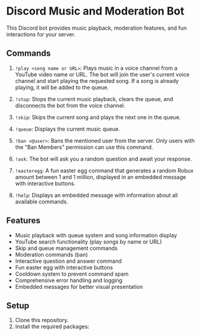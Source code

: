 # Discord Music and Moderation Bot

This Discord bot provides music playback, moderation features, and fun interactions for your server.

## Commands

1. `!play <song name or URL>`: Plays music in a voice channel from a YouTube video name or URL. The bot will join the user's current voice channel and start playing the requested song. If a song is already playing, it will be added to the queue.

2. `!stop`: Stops the current music playback, clears the queue, and disconnects the bot from the voice channel.

3. `!skip`: Skips the current song and plays the next one in the queue.

4. `!queue`: Displays the current music queue.

5. `!ban <@user>`: Bans the mentioned user from the server. Only users with the "Ban Members" permission can use this command.

6. `!ask`: The bot will ask you a random question and await your response.

7. `!easteregg`: A fun easter egg command that generates a random Robux amount between 1 and 1 million, displayed in an embedded message with interactive buttons.

8. `!help`: Displays an embedded message with information about all available commands.

## Features

- Music playback with queue system and song information display
- YouTube search functionality (play songs by name or URL)
- Skip and queue management commands
- Moderation commands (ban)
- Interactive question and answer command
- Fun easter egg with interactive buttons
- Cooldown system to prevent command spam
- Comprehensive error handling and logging
- Embedded messages for better visual presentation

## Setup

1. Clone this repository.
2. Install the required packages:
